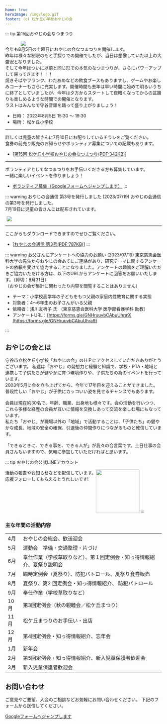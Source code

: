 ```yaml
---
home: true
heroImage: /img/logo.gif
footer: (c) 松ケ丘小学校おやじの会
---
```


::: tip 第15回おやじの会なつまつり 
<div style="max-width: 80%; margin:auto">
<a href="/img/event/202308_summer_fes/2023_matsu_oyaji_summer_fes.pdf">
<img src="/img/event/202308_summer_fes/2023_summer_fes_info.png"></a>
</div>
今年も8月5日の土曜日におやじの会なつまつりを開催します。<br>
昨年は様々な制限のもと手探りでの開催でしたが、当日は想像していた以上の大盛況となりました。<br>
そして今年はついに以前と同じ形での本気のなつまつりが、さらにパワーアップして帰ってきます！！！<br>
焼きそばやフランク、わたあめなどの飲食ブースもありますし、ゲームやお楽しみコーナーもさらに充実します。開催時間も去年は早い時間に始めて明るいうちに終了としていましたが、今年は夕方からスタートして夜暗くなってからの盆踊りも楽しめるような時間での開催となります。<br>
ラストはみんなで守谷音頭を踊って盛り上がりましょう！<br>

* 日時： 2023年8月5日 15:30 〜 19:30
* 場所： 松ケ丘小学校

<hr>
詳しくは児童の皆さんに7月10日にお配りしているチラシをご覧ください。<br>
食券の前売り販売のお知らせやボランティア募集についての記載もあります。

* [[第15回 松ケ丘小学校おやじの会なつまつり(PDF:342KB)](/img/event/202308_summer_fes/2023_matsu_oyaji_summer_fes.pdf)]

<hr>
ボランティアとしてなつまつりをお手伝いくださる方も募集しています。<br>
一緒に楽しいイベントを作りましょう！

* [ボランティア募集（Googleフォームへジャンプします）](https://forms.gle/k1e5C1Lhh8RnfsoA6)
:::

::: warning おやじの会通信 第3号を発行しました (2023/07/19)
おやじの会通信の第3号を発行しました。<br>
7月19日に児童の皆さんには配布されています。<br>
<div style="max-width:40%; margin:5px;">
<a href="/docs/letter/from_oyaji_vol_3.pdf"><img src="/img/202307_oyaji_letter_v3.png"></a>
</div>
<hr>
ここからもダウンロードできますのでぜひご覧ください。

* [[おやじの会通信 第3号(PDF:787KB)](/docs/letter/from_oyaji_vol_3.pdf)]
:::

::: warning お父さんにアンケートへの協力のお願い (2023/07/19)
東京慈恵会医科大学の先生からおやじの会あてにご連絡があり、研究テーマに関するアンケートの依頼を受けて協力することになりました。アンケートの趣旨をご理解いただきご協力いただける方は、以下のURLからアンケートに回答をお願いいたします。（締切：8月31日）<br>
（おやじの会が集計に関わったり内容を閲覧することはありません）

* テーマ：小学校高学年の子どもをもつ父親の家庭内性教育に関する実態
* 対象者：4〜6年生のお子さんがいる父親
* 依頼者：浅川友祈子 氏  （東京慈恵会医科大学 医学部看護学科 助教）
* アンケートURL：[https://forms.gle/GNHruuvbCAbuUhra9](https://forms.gle/GNHruuvbCAbuUhra9)

:::

## おやじの会とは

守谷市立松ケ丘小学校「おやじの会」のＨＰにアクセスしていただきありがとうございます。
私達は『おやじ』の発想力と経験と知識で、学校・PTA・地域と連携して子供たちが健やかに育つ環境作りや、子供たちの為のイベントを行っています。<br>
2003年5月に会を立ち上げてから、今年で17年目を迎えることができました。<br>
普段忙しい「おやじ」が子供にカッコいい姿を見せるチャンスでもあります。<br>
<br>
会員は現在約30名で、年齢、職業、出身地も様々です。会の活動を行いつつ、これら多様な経歴の会員が互いに情報を交換しあって交流を楽しむ場にもなっています。<br>
私たち「おやじ」が職場以外の「地域」で活動することは、「子供たち」の健やかな成長、地域の安全の確保、引退後の仲間作りにつながるものと確信しています。<br>
<br>
「できるときに、できる事を、できる人が」が我々の合言葉です。土日仕事の会員さんもいますので、気軽に参加していただければと思います。<br>

::: tip おやじの会公式LINEアカウント
<div style="float:left">
活動の報告やお知らせなどを配信しています。<br>
応援フォローしてもらえるとうれしいです!<br>
</div>
<img src="https://qr-official.line.me/sid/M/peq7849q.png?shortenUrl=true" width="140">
:::

### 主な年間の活動内容

|  |  |
|---|---|
|  4月 | おやじの会総会、歓送迎会 |
|  5月 | 運動会　準備・交通整理・片づけ　 |
|  6月 | 奉仕作業（学校草取りなど）、第１回定例会・知っ得情報紹介、夏祭り説明会 |
|  7月 | 臨時定例会（夏祭り）、防犯パトロール、夏祭り食券販売 |
|  8月 | 夏祭り、第2 回定例会・知っ得情報紹介、 防犯パトロール |
|  9月 | 奉仕作業（学校草取りなど） |
| 10月 | 第3回定例会（秋の親睦会／松ケ丘まつり） |
| 11月 | 松ケ丘まつりのお手伝い・出店 |
| 12月 | 第4回定例会・知っ得情報紹介、忘年会 |
|  1月 | 新年会 |
|  2月 | 第5回定例会・知っ得情報紹介、新入児童保護者歓迎会 |
|  3月 | 新入児童保護者歓迎会 |

## お問い合わせ
ご意見やご要望、入会のご相談などお気軽にお問い合わせください。
下記のフォームから送信してください。

[Googleフォームへジャンプします](https://forms.gle/SRHpkVtxykxSA6989)
